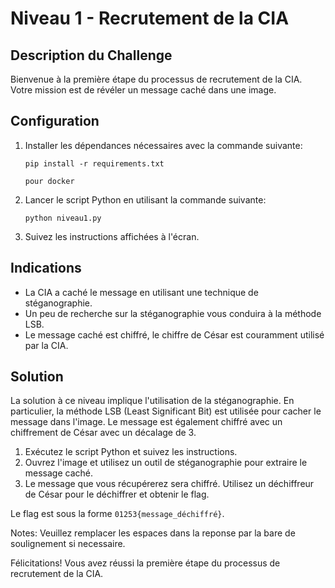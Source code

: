 # Niveau 1 - Recrutement de la CIA

## Description du Challenge

Bienvenue à la première étape du processus de recrutement de la CIA. Votre mission est de révéler un message caché dans une image. 

## Configuration

1. Installer les dépendances nécessaires avec la commande suivante: 
    ```
    pip install -r requirements.txt
	
	pour docker
    ```
2. Lancer le script Python en utilisant la commande suivante:
    ```
    python niveau1.py
    ```
3. Suivez les instructions affichées à l'écran.

## Indications

* La CIA a caché le message en utilisant une technique de stéganographie.
* Un peu de recherche sur la stéganographie vous conduira à la méthode LSB.
* Le message caché est chiffré, le chiffre de César est couramment utilisé par la CIA.

## Solution

La solution à ce niveau implique l'utilisation de la stéganographie. En particulier, la méthode LSB (Least Significant Bit) est utilisée pour cacher le message dans l'image. Le message est également chiffré avec un chiffrement de César avec un décalage de 3.

1. Exécutez le script Python et suivez les instructions.
2. Ouvrez l'image et utilisez un outil de stéganographie pour extraire le message caché. 
3. Le message que vous récupérerez sera chiffré. Utilisez un déchiffreur de César pour le déchiffrer et obtenir le flag.



Le flag est sous la forme `01253{message_déchiffré}`.

Notes: Veuillez remplacer les espaces dans la reponse par la bare de soulignement si necessaire.

Félicitations! Vous avez réussi la première étape du processus de recrutement de la CIA.
